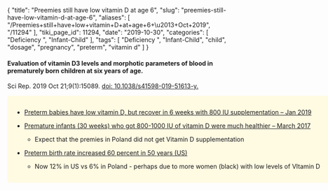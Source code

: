 {
    "title": "Preemies still have low vitamin D at age 6",
    "slug": "preemies-still-have-low-vitamin-d-at-age-6",
    "aliases": [
        "/Preemies+still+have+low+vitamin+D+at+age+6+\u2013+Oct+2019",
        "/11294"
    ],
    "tiki_page_id": 11294,
    "date": "2019-10-30",
    "categories": [
        "Deficiency ",
        "Infant-Child"
    ],
    "tags": [
        "Deficiency ",
        "Infant-Child",
        "child",
        "dosage",
        "pregnancy",
        "preterm",
        "vitamin d"
    ]
}


#### Evaluation of vitamin D3 levels and morphotic parameters of blood in prematurely born children at six years of age.

Sci Rep. 2019 Oct 21;9(1):15089. [doi: 10.1038/s41598-019-51613-y.](https://doi.org/10.1038/s41598-019-51613-y.)

<div class="border" style="background-color:#FFFAE2;padding:15px;margin:10px 0;border-radius:5px;width:800px">

* [Preterm babies have low vitamin D, but recover in 6 weeks with 800 IU supplementation – Jan 2019](/posts/preterm-babies-have-low-vitamin-d-but-recover-in-6-weeks-with-800-iu-supplementation)

* [Premature infants (30 weeks) who got 800-1000 IU of vitamin D were much healthier – March 2017](/posts/premature-infants-30-weeks-who-got-800-1000-iu-of-vitamin-d-were-much-healthier)

   * Expect that the premies in Poland did not get Vitamin D supplementation

* [Preterm birth rate increased 60 percent in 50 years (US) ](/posts/preterm-birth-rate-increased-60-percent-in-50-years-us)

   * Now 12% in US vs 6% in Poland - perhaps due to more women (black) with low levels of VItamin D